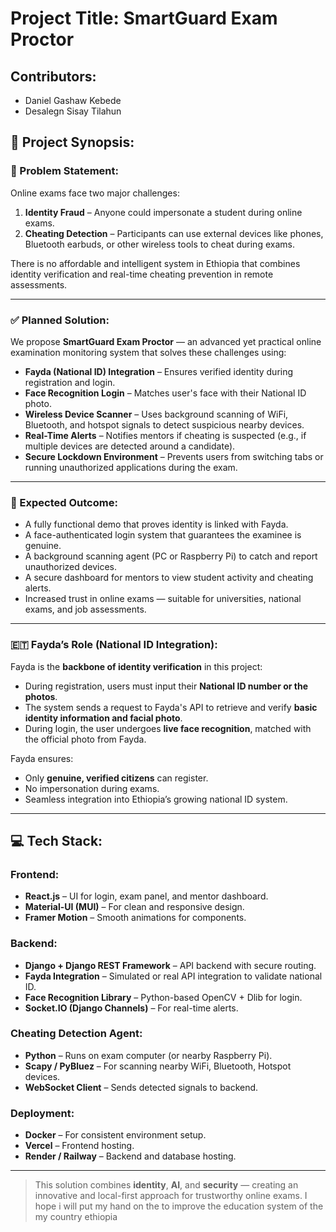 # Project Title: SmartGuard Exam Proctor

## Contributors:

- Daniel Gashaw Kebede
- Desalegn Sisay Tilahun

## 🧠 Project Synopsis:

### 🛑 Problem Statement:

Online exams face two major challenges:

1. **Identity Fraud** – Anyone could impersonate a student during online exams.
2. **Cheating Detection** – Participants can use external devices like phones, Bluetooth earbuds, or other wireless tools to cheat during exams.

There is no affordable and intelligent system in Ethiopia that combines identity verification and real-time cheating prevention in remote assessments.

---

### ✅ Planned Solution:

We propose **SmartGuard Exam Proctor** — an advanced yet practical online examination monitoring system that solves these challenges using:

- **Fayda (National ID) Integration** – Ensures verified identity during registration and login.
- **Face Recognition Login** – Matches user's face with their National ID photo.
- **Wireless Device Scanner** – Uses background scanning of WiFi, Bluetooth, and hotspot signals to detect suspicious nearby devices.
- **Real-Time Alerts** – Notifies mentors if cheating is suspected (e.g., if multiple devices are detected around a candidate).
- **Secure Lockdown Environment** – Prevents users from switching tabs or running unauthorized applications during the exam.

---

### 🎯 Expected Outcome:

- A fully functional demo that proves identity is linked with Fayda.
- A face-authenticated login system that guarantees the examinee is genuine.
- A background scanning agent (PC or Raspberry Pi) to catch and report unauthorized devices.
- A secure dashboard for mentors to view student activity and cheating alerts.
- Increased trust in online exams — suitable for universities, national exams, and job assessments.

---

### 🇪🇹 Fayda’s Role (National ID Integration):

Fayda is the **backbone of identity verification** in this project:

- During registration, users must input their **National ID number or the photos**.
- The system sends a request to Fayda's API to retrieve and verify **basic identity information and facial photo**.
- During login, the user undergoes **live face recognition**, matched with the official photo from Fayda.

Fayda ensures:

- Only **genuine, verified citizens** can register.
- No impersonation during exams.
- Seamless integration into Ethiopia’s growing national ID system.

---

## 💻 Tech Stack:

### Frontend:

- **React.js** – UI for login, exam panel, and mentor dashboard.
- **Material-UI (MUI)** – For clean and responsive design.
- **Framer Motion** – Smooth animations for components.

### Backend:

- **Django + Django REST Framework** – API backend with secure routing.
- **Fayda Integration** – Simulated or real API integration to validate national ID.
- **Face Recognition Library** – Python-based OpenCV + Dlib for login.
- **Socket.IO (Django Channels)** – For real-time alerts.

### Cheating Detection Agent:

- **Python** – Runs on exam computer (or nearby Raspberry Pi).
- **Scapy / PyBluez** – For scanning nearby WiFi, Bluetooth, Hotspot devices.
- **WebSocket Client** – Sends detected signals to backend.

### Deployment:

- **Docker** – For consistent environment setup.
- **Vercel** – Frontend hosting.
- **Render / Railway** – Backend and database hosting.

---

> This solution combines **identity**, **AI**, and **security** — creating an innovative and local-first approach for trustworthy online exams. I hope i will put my hand on the to improve the education system of the my country ethiopia
